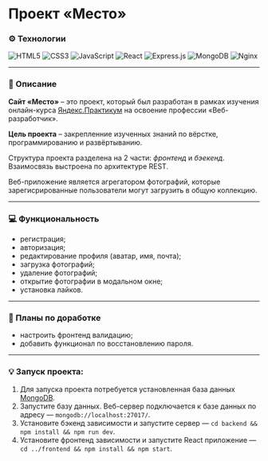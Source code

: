 #  Проект «Место»

### ⚙️ Технологии
![HTML5](https://img.shields.io/badge/html5-%23E34F26.svg?style=for-the-badge&logo=html5&logoColor=white)
![CSS3](https://img.shields.io/badge/css3-%231572B6.svg?style=for-the-badge&logo=css3&logoColor=white)
![JavaScript](https://img.shields.io/badge/javascript-%23323330.svg?style=for-the-badge&logo=javascript&logoColor=%23F7DF1E)
![React](https://img.shields.io/badge/react-%2320232a.svg?style=for-the-badge&logo=react&logoColor=%2361DAFB)
![Express.js](https://img.shields.io/badge/express.js-%23404d59.svg?style=for-the-badge&logo=express&logoColor=%2361DAFB)
![MongoDB](https://img.shields.io/badge/MongoDB-%234ea94b.svg?style=for-the-badge&logo=mongodb&logoColor=white)
![Nginx](https://img.shields.io/badge/nginx-%23009639.svg?style=for-the-badge&logo=nginx&logoColor=white)

___

### 📄 Описание
**Сайт «Место»** – это проект, который был разработан в рамках изучения
онлайн-курса [Яндекс.Практикум](https://practicum.yandex.ru/) на освоение профессии «Веб-разработчик».

**Цель проекта** – закрепленние изученных знаний по вёрстке, программированию и развёртыванию.

Структура проекта разделена на 2 части: *фронтенд* и *бэекенд*. Взаимосвязь выстроена по архитектуре REST.

Веб-приложение является агрегатором фотографий, которые зарегисрированные пользователи могут загрузить в общую коллекцию.

___

### 💻 Функциональность
- регистрация;
- авторизация;
- редактирование профиля (аватар, имя, почта);
- загрузка фотографий;
- удаление фотографий;
- открытие фотографии в модальном окне;
- установка лайков.

___
### 📌 Планы по доработке
- настроить фронтенд валидацию;
- добавить функционал по восстановлению пароля.

___

### 💡 Запуск проекта:
1. Для запуска проекта потребуется установленная база данных [MongoDB](https://mongodb.prakticum-team.ru/try/download/community?jmp=docs).
2. Запустите базу данных. Веб-сервер подключается к базе данных по адресу — `mongodb://localhost:27017/`.
3. Установите бэкенд зависимости и запустите сервер — `cd backend && npm install && npm run dev`.
4. Установите фронтенд зависимости и запустите React приложение — `cd ../frontend && npm install && npm start`.